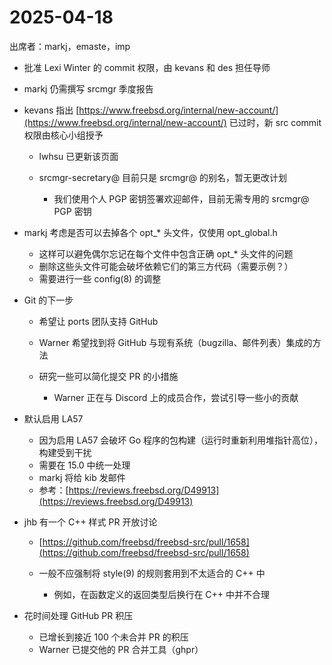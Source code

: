# 2025-04-18

出席者：markj，emaste，imp

* 批准 Lexi Winter 的 commit 权限，由 kevans 和 des 担任导师
* markj 仍需撰写 srcmgr 季度报告
* kevans 指出 [https://www.freebsd.org/internal/new-account/](https://www.freebsd.org/internal/new-account/) 已过时，新 src commit 权限由核心小组授予

  * lwhsu 已更新该页面
  * srcmgr-secretary@ 目前只是 srcmgr@ 的别名，暂无更改计划

    * 我们使用个人 PGP 密钥签署欢迎邮件，目前无需专用的 srcmgr@ PGP 密钥
* markj 考虑是否可以去掉各个 opt\_\* 头文件，仅使用 opt\_global.h

  * 这样可以避免偶尔忘记在每个文件中包含正确 opt\_\* 头文件的问题
  * 删除这些头文件可能会破坏依赖它们的第三方代码（需要示例？）
  * 需要进行一些 config(8) 的调整
* Git 的下一步

  * 希望让 ports 团队支持 GitHub
  * Warner 希望找到将 GitHub 与现有系统（bugzilla、邮件列表）集成的方法
  * 研究一些可以简化提交 PR 的小措施

    * Warner 正在与 Discord 上的成员合作，尝试引导一些小的贡献
* 默认启用 LA57 

  * 因为启用 LA57 会破坏 Go 程序的包构建（运行时重新利用堆指针高位），构建受到干扰
  * 需要在 15.0 中统一处理
  * markj 将给 kib 发邮件
  * 参考：[https://reviews.freebsd.org/D49913](https://reviews.freebsd.org/D49913)
* jhb 有一个 C++ 样式 PR 开放讨论

  * [https://github.com/freebsd/freebsd-src/pull/1658](https://github.com/freebsd/freebsd-src/pull/1658)
  * 一般不应强制将 style(9) 的规则套用到不太适合的 C++ 中

    * 例如，在函数定义的返回类型后换行在 C++ 中并不合理
* 花时间处理 GitHub PR 积压

  * 已增长到接近 100 个未合并 PR 的积压
  * Warner 已提交他的 PR 合并工具（ghpr）
